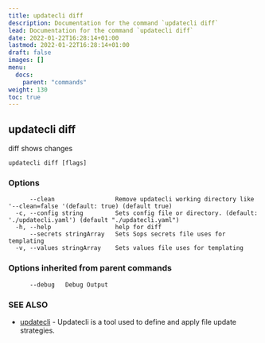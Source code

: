 ```yaml
---
title: updatecli diff
description: Documentation for the command `updatecli diff`
lead: Documentation for the command `updatecli diff`
date: 2022-01-22T16:28:14+01:00
lastmod: 2022-01-22T16:28:14+01:00
draft: false
images: []
menu:
  docs:
    parent: "commands"
weight: 130
toc: true
---
```


## updatecli diff

diff shows changes

```
updatecli diff [flags]
```

### Options

```
      --clean                 Remove updatecli working directory like '--clean=false '(default: true) (default true)
  -c, --config string         Sets config file or directory. (default: './updatecli.yaml') (default "./updatecli.yaml")
  -h, --help                  help for diff
      --secrets stringArray   Sets Sops secrets file uses for templating
  -v, --values stringArray    Sets values file uses for templating
```

### Options inherited from parent commands

```
      --debug   Debug Output
```

### SEE ALSO

* [updatecli](/docs/commands/updatecli)	 - Updatecli is a tool used to define and apply file update strategies. 

